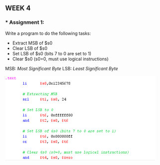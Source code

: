## WEEK 4
### * Assignment 1: 
Write a program to do the following tasks: 
* Extract MSB of $s0  
* Clear LSB of $s0 
* Set LSB of $s0 (bits 7 to 0 are set to 1) 
* Clear $s0 (s0=0, must use logical instructions) 

MSB: *Most Significant Byte*
LSB: *Least Significant Byte*

![code](images/1.png)
